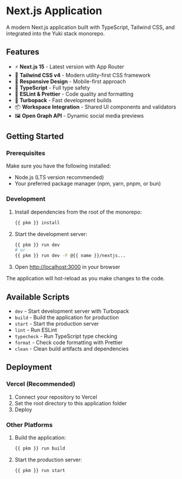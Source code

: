 # Next.js Application

A modern Next.js application built with TypeScript, Tailwind CSS, and integrated into the Yuki stack monorepo.

## Features

- ⚡ **Next.js 15** - Latest version with App Router
- 🎨 **Tailwind CSS v4** - Modern utility-first CSS framework
- 📱 **Responsive Design** - Mobile-first approach
- 🔧 **TypeScript** - Full type safety
- 🎯 **ESLint & Prettier** - Code quality and formatting
- 🚀 **Turbopack** - Fast development builds
- 📦 **Workspace Integration** - Shared UI components and validators
- 🖼️ **Open Graph API** - Dynamic social media previews

## Getting Started

### Prerequisites

Make sure you have the following installed:

- Node.js (LTS version recommended)
- Your preferred package manager (npm, yarn, pnpm, or bun)

### Development

1. Install dependencies from the root of the monorepo:

   ```bash
   {{ pkm }} install
   ```

2. Start the development server:

   ```bash
   {{ pkm }} run dev
   # or
   {{ pkm }} run dev -F @{{ name }}/nextjs...
   ```

3. Open [http://localhost:3000](http://localhost:3000) in your browser

The application will hot-reload as you make changes to the code.

## Available Scripts

- `dev` - Start development server with Turbopack
- `build` - Build the application for production
- `start` - Start the production server
- `lint` - Run ESLint
- `typecheck` - Run TypeScript type checking
- `format` - Check code formatting with Prettier
- `clean` - Clean build artifacts and dependencies

## Deployment

### Vercel (Recommended)

1. Connect your repository to Vercel
2. Set the root directory to this application folder
3. Deploy

### Other Platforms

1. Build the application:

   ```bash
   {{ pkm }} run build
   ```

2. Start the production server:

   ```bash
   {{ pkm }} run start
   ```
